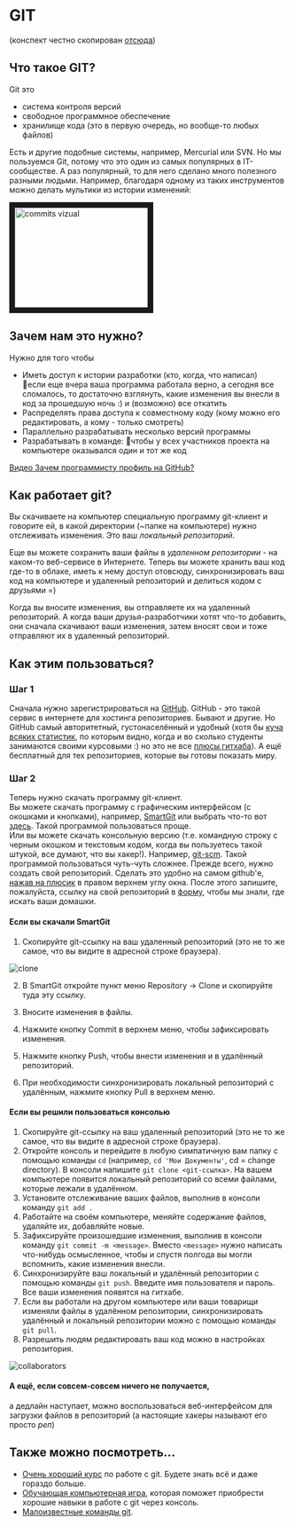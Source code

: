 # GIT

(конспект честно скопирован [отсюда](https://github.com/ElizavetaKuzmenko/Programming-and-computer-instruments/wiki/%D0%A1%D0%B5%D0%BC%D0%B8%D0%BD%D0%B0%D1%80-1:-GIT))

## Что такое GIT?

Git это
* система контроля версий
* свободное программное обеспечение 
* хранилище кода (это в первую очередь, но вообще-то любых файлов)

Есть и другие подобные системы, например, Mercurial или SVN. Но мы пользуемся Git, потому что это один из самых популярных в IT-сообществе. А раз популярный, то для него сделано много полезного разными людьми. Например, благодаря одному из таких инструментов можно делать мультики из истории изменений:

<a href="http://www.youtube.com/watch?feature=player_embedded&v=7Klex2I08JU" target="_blank"><img src="http://img.youtube.com/vi/7Klex2I08JU/0.jpg" 
alt="commits vizual" width="240" height="180" border="10" /></a>

## Зачем нам это нужно?

Нужно для того чтобы

* Иметь доступ к истории разработки (кто, когда, что написал) <br>
                если еще вчера ваша программа работала верно, а сегодня все сломалось, то достаточно взглянуть, какие изменения вы внесли в код за прошедшую ночь :) и (возможно) все откатить
* Распределять права доступа к совместному коду (кому можно его редактировать, а кому - только смотреть)
* Параллельно разрабатывать несколько версий программы
* Разрабатывать в команде: чтобы у всех участников проекта на компьютере оказывался один и тот же код

[Видео Зачем программисту профиль на GitHub?](https://www.youtube.com/watch?v=WFFAUyomZBk)

## Как работает git?

Вы скачиваете на компьютер специальную программу git-клиент и говорите ей, в какой директории (~папке на компьютере) нужно отслеживать изменения. Это ваш *локальный репозиторий*.

Еще вы можете сохранить ваши файлы в *удаленном репозитории* - на каком-то веб-сервисе в Интернете. Теперь вы можете хранить ваш код где-то в облаке, иметь к нему доступ отовсюду, синхронизировать ваш код на компьютере и удаленный репозиторий и делиться кодом с друзьями =) 

Когда вы вносите изменения, вы отправляете их на удаленный репозиторий. А когда ваши друзья-разработчики хотят что-то добавить, они сначала скачивают ваши изменения, затем вносят свои и тоже отправляют их в удаленный репозиторий.

## Как этим пользоваться?

### Шаг 1

Сначала нужно зарегистрироваться на [GitHub](https://github.com/). GitHub - это такой сервис в интернете для хостинга репозиториев. Бывают и другие. Но GitHub самый авторитетный, густонаселённый и удобный (хотя бы [куча всяких статистик](https://github.com/maryszmary/adj_and_ngramms/graphs/punch-card), по которым видно, когда и во сколько студенты занимаются своими курсовыми :) но это не все [плюсы гитхаба](https://habrahabr.ru/company/2gis/blog/306166/)). А ещё бесплатный для тех репозиториев, которые вы готовы показать миру.

### Шаг 2
Теперь нужно скачать программу git-клиент. <br>
Вы можете скачать программу с графическим интерфейсом (с окошками и кнопками), например, [SmartGit](http://www.syntevo.com/smartgit/) или выбрать что-то вот [здесь](https://git-scm.com/downloads/guis). Такой программой пользоваться проще.<br>
Или вы можете скачать консольную версию (т.е. командную строку с черным окошком и текстовым кодом, когда вы пользуетесь такой штукой, все думают, что вы хакер!). Например, [git-scm](https://git-scm.com/downloads). Такой программой пользоваться чуть-чуть сложнее.
Прежде всего, нужно создать свой репозиторий. Сделать это удобно на самом github'е, [нажав на плюсик](https://github.com/new) в правом верхнем углу окна. После этого запишите, пожалуйста, ссылку на свой репозиторий в [форму](https://goo.gl/forms/m24dN2hTQwQdtkuC3), чтобы мы знали, где искать ваши домашки.

#### Если вы скачали SmartGit
1. Скопируйте git-ссылку на ваш удаленный репозиторий (это не то же самое, что вы видите в адресной строке браузера).

![clone](https://github.com/ElizavetaKuzmenko/Programming-and-computer-instruments/blob/master/images/clone.png)

2. В SmartGit откройте пункт меню Repository -> Clone и скопируйте туда эту ссылку.

3. Вносите изменения в файлы.

4. Нажмите кнопку Commit в верхнем меню, чтобы зафиксировать изменения.

5. Нажмите кнопку Push, чтобы внести изменения и в удалённый репозиторий.

6. При необходимости синхронизировать локальный репозиторий с удалённым, нажмите кнопку Pull в верхнем меню.

#### Если вы решили пользоваться консолью 
1. Скопируйте git-ссылку на ваш удаленный репозиторий (это не то же самое, что вы видите в адресной строке браузера).
2. Откройте консоль и перейдите в любую симпатичную вам папку с помощью команды `cd` (например, `cd 'Мои Документы'`, cd = change directory). В консоли напишите `git clone <git-ссылка>`. На вашем компьютере появится локальный репозиторий со всеми файлами, которые лежали в удалённом.
3. Установите отслеживание ваших файлов, выполнив в консоли команду `git add .`
4. Работайте на своём компьютере, меняйте содержание файлов, удаляйте их, добавляйте новые.
5. Зафиксируйте произошедшие изменения, выполнив в консоли команду `git commit -m <message>`. Вместо `<message>` нужно написать что-нибудь осмысленное, чтобы и спустя полгода вы могли вспомнить, какие изменения внесли.
6. Синхронизируйте ваш локальный и удалённый репозитории с помощью команды `git push`. Введите имя пользователя и пароль. Все ваши изменения появятся на гитхабе.
7. Если вы работали на другом компьютере или ваши товарищи изменяли файлы в удалённом репозитории, синхронизировать удалённый и локальный репозитории можно с помощью команды `git pull`.
7. Разрешить людям редактировать ваш код можно в настройках репозитория.

![collaborators](https://github.com/ElizavetaKuzmenko/Programming-and-computer-instruments/blob/master/images/collab.png)

#### А ещё, если совсем-совсем ничего не получается,

а дедлайн наступает, можно воспользоваться веб-интерфейсом для загрузки файлов в репозиторий (а настоящие хакеры называют его просто _реп_)

## Также можно посмотреть...
* [Очень хороший курс](https://geekbrains.ru/courses/66) по работе с git. Будете знать всё и даже гораздо больше.
* [Обучающая компьютерная игра](https://www.git-game.com/), которая поможет приобрести хорошие навыки в работе с git через консоль.
* [Малоизвестные команды git](https://habrahabr.ru/company/mailru/blog/318508/).
